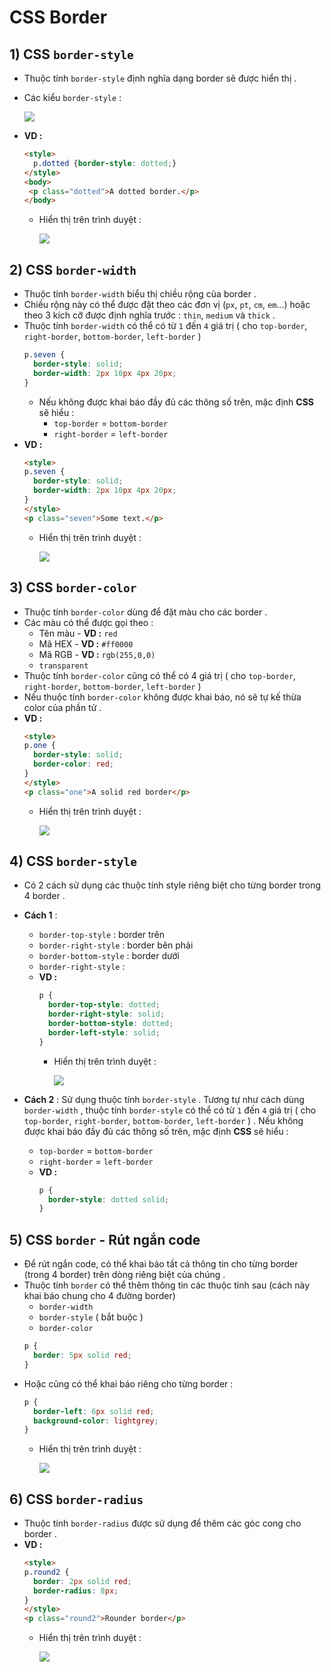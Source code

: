 # CSS Border
## **1) CSS `border-style`**
- Thuộc tính `border-style` định nghĩa dạng border sẽ được hiển thị .
- Các kiểu `border-style` :
    
    <img src=https://i.imgur.com/h5X7mDf.png>

- **VD :**  
    ```html
    <style>
      p.dotted {border-style: dotted;}
    </style>
    <body>
     <p class="dotted">A dotted border.</p>
    </body>
    ```
    - Hiển thị trên trình duyệt :
        
        <img src=https://i.imgur.com/G5ytuJI.png>

## **2) CSS `border-width`**
- Thuộc tính `border-width` biểu thị chiều rộng của border .
- Chiều rộng này có thể được đặt theo các đơn vị (`px`, `pt`, `cm`, `em`...) hoặc theo 3 kích cỡ được định nghĩa trước : `thin`, `medium` và `thick` .
- Thuộc tính `border-width` có thể có từ `1` đến `4` giá trị ( cho `top-border`, `right-border`, `bottom-border`, `left-border` )
    ```css
    p.seven {
      border-style: solid;
      border-width: 2px 10px 4px 20px;
    }
    ```
    - Nếu không được khai báo đầy đủ các thông số trên, mặc định **CSS** sẽ hiểu :
        - `top-border` = `bottom-border`
        - `right-border` = `left-border`
- **VD :**
    ```html
    <style>
    p.seven {
      border-style: solid;
      border-width: 2px 10px 4px 20px;
    }
    </style>
    <p class="seven">Some text.</p>
    ```
    - Hiển thị trên trình duyệt :
        
        <img src=https://i.imgur.com/USOF1bA.png>

## **3) CSS `border-color`**
- Thuộc tính `border-color` dùng để đặt màu cho các border .
- Các màu có thể được gọi theo :
    - Tên màu - **VD :** `red`
    - Mã HEX - **VD :** `#ff0000`
    - Mã RGB - **VD :** `rgb(255,0,0)`
    - `transparent`
- Thuộc tính `border-color` cũng có thể có 4 giá trị ( cho `top-border`, `right-border`, `bottom-border`, `left-border` )
- Nếu thuộc tính `border-color` không được khai báo, nó sẽ tự kế thừa color của phần tử .
- **VD :**
    ```html
    <style>
    p.one {
      border-style: solid;
      border-color: red;
    }
    </style>
    <p class="one">A solid red border</p>
    ```
    - Hiển thị trên trình duyệt :

        <img src=https://i.imgur.com/wXZPPla.png>

## **4) CSS `border-style`**
- Có 2 cách sử dụng các thuộc tính style riêng biệt cho từng border trong 4 border .
- **Cách 1** :
    - `border-top-style` : border trên
    - `border-right-style` : border bên phải
    - `border-bottom-style` : border dưới
    - `border-right-style` :
    - **VD :**
        ```css
        p {
          border-top-style: dotted;
          border-right-style: solid;
          border-bottom-style: dotted;
          border-left-style: solid;
        }
        ```
        - Hiển thị trên trình duyệt :

            <img src=https://i.imgur.com/EhOFklM.png>

- **Cách 2** : Sử dụng thuộc tính `border-style` . Tương tự như cách dùng `border-width` , thuộc tính `border-style` có thể có từ `1` đến `4` giá trị ( cho `top-border`, `right-border`, `bottom-border`, `left-border` ) . Nếu không được khai báo đầy đủ các thông số trên, mặc định **CSS** sẽ hiểu :
    - `top-border` = `bottom-border`
    - `right-border` = `left-border`
    - **VD :**
        ```css
        p {
          border-style: dotted solid;
        }
        ```
## **5) CSS `border` - Rút ngắn code**
- Để rút ngắn code, có thể khai báo tất cả thông tin cho từng border (trong 4 border) trên dòng riêng biệt của chúng .
- Thuộc tính `border` có thể thêm thông tin các thuộc tính sau (cách này khai báo chung cho 4 đường border)
    - `border-width`
    - `border-style` ( bắt buộc )
    - `border-color`
    ```css
    p {
      border: 5px solid red;
    }
    ```
- Hoặc cũng có thể khai báo riêng cho từng border :
    ```css
    p {
      border-left: 6px solid red;
      background-color: lightgrey;
    }
    ```
    - Hiển thị trên trình duyệt :

        <img src=https://i.imgur.com/E2q1IQX.png>

## **6) CSS `border-radius`**
- Thuộc tính `border-radius` được sử dụng để thêm các góc cong cho border .
- **VD :**
    ```html
    <style>
    p.round2 {
      border: 2px solid red;
      border-radius: 8px;
    }
    </style>
    <p class="round2">Rounder border</p>
    ```
    - Hiển thị trên trình duyệt :

        <img src=https://i.imgur.com/q1mox2p.png>

